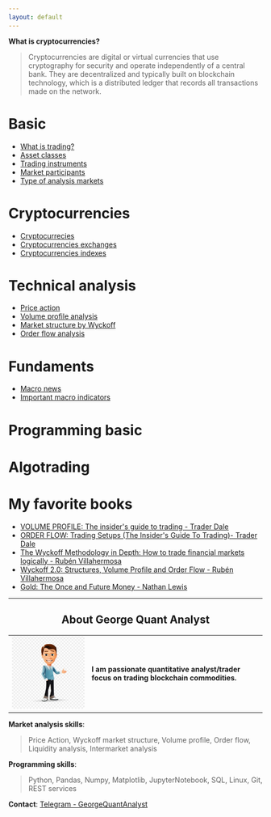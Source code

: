 ```yaml
---
layout: default
---
```


**What is cryptocurrencies?**
> Cryptocurrencies are digital or virtual currencies that use cryptography for security and operate independently of a central bank. They are decentralized and typically built on blockchain technology, which is a distributed ledger that records all transactions made on the network.

# Basic
* [What is trading?](pages/basic/what_is_trading.md)
* [Asset classes](pages/basic/asset_classes.md)
* [Trading instruments](pages/basic/trading_instruments.md)
* [Market participants](pages/basic/market_participants.md)
* [Type of analysis markets](pages/basic/type_of_analysis_markets.md)

# Cryptocurrencies
* [Cryptocurrecies](pages/cryptocurrencies/cryptocurrencies.md)
* [Cryptocurrencies exchanges](pages/cryptocurrencies/exchanges.md)
* [Cryptocurrencies indexes](pages/cryptocurrencies/cryptocurencies_indexes.md)

# Technical analysis
* [Price action](pages/price_action.md)
* [Volume profile analysis](pages/volume_profile_analysis.md)
* [Market structure by Wyckoff](pages/market_structure_by_wyckoff.md)
* [Order flow analysis](pages/order_flow_analysis.md)

# Fundaments
* [Macro news](pages/macro_news.md)
* [Important macro indicators](pages/important_macro_indicators.md)

# Programming basic

# Algotrading

# My favorite books
* [VOLUME PROFILE: The insider's guide to trading - Trader Dale](https://www.amazon.com/PROFILE-insiders-guide-trading/dp/1718067577)
* [ORDER FLOW: Trading Setups (The Insider's Guide To Trading)- Trader Dale](https://www.amazon.com/PROFILE-insiders-guide-trading/dp/1718067577)
* [The Wyckoff Methodology in Depth: How to trade financial markets logically -  Rubén Villahermosa](https://www.amazon.com/Wyckoff-Methodology-Depth-financial-logically-ebook/dp/B07YXZ7VLZ/ref=sr_1_1?crid=2RW61543YIWH1&keywords=wyckoff&qid=1675859323&s=books&sprefix=wyckoff%2Cstripbooks-intl-ship%2C170&sr=1-1)
* [Wyckoff 2.0: Structures, Volume Profile and Order Flow - Rubén Villahermosa](https://www.amazon.com/Wyckoff-2-0-Structures-Investing-Technical-ebook/dp/B08W215T4S/ref=sr_1_2?crid=2RW61543YIWH1&keywords=wyckoff&qid=1675859217&s=books&sprefix=wyckoff%2Cstripbooks-intl-ship%2C170&sr=1-2)
* [Gold: The Once and Future Money - Nathan Lewis](https://www.amazon.com/Gold-Future-Money-Nathan-Lewis/dp/0470047666/ref=sr_1_1?crid=2OYVGHJ45L5XD&keywords=gold+the+once+and+future+money&qid=1675859262&s=books&sprefix=Gold%3A+The+Once+and+Future+Money%2Cstripbooks-intl-ship%2C178&sr=1-1)

---
<center>
<h2>About George Quant Analyst</h2>
</center>

<table>
<tr>
<td>
<img src="images/profile.jpeg" width="300" />
</td>
<td>
<b>I am passionate quantitative analyst/trader focus on trading blockchain commodities.</b>
</td>
</tr>
</table>

**Market analysis skills**:
> Price Action, Wyckoff market structure, Volume profile, Order flow, Liquidity analysis, Intermarket analysis

**Programming skills**:
> Python, Pandas, Numpy, Matplotlib, JupyterNotebook, SQL, Linux, Git, REST services

**Contact**: [Telegram - GeorgeQuantAnalyst](https://t.me/GeorgeQunatAnalyst)